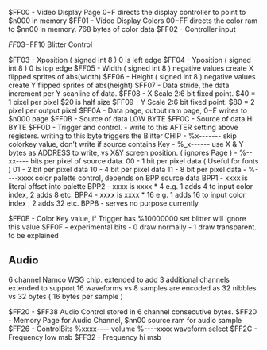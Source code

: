 
$FF00 - Video Display Page
				$0-$F directs the display controller to point to $n000 in memory 
$FF01 - Video Display Colors 
				$00-$FF directs the color ram to $nn00 in memory. 
				768 bytes of color data 
$FF02 - Controller input 

$FF03-$FF10 Blitter Control 

$FF03 - Xposition ( signed int 8 ) 0 is left edge 
$FF04 - Yposition ( signed int 8 ) 0 is top edge 
$FF05 - Width ( signed int 8 ) negative values create X flipped sprites of abs(width) 
$FF06 - Height ( signed int 8 ) negative values create Y flipped sprites of abs(height)
$FF07 - Data stride, the data increment per Y scanline of data.
$FF08 - X Scale 2:6 bit fixed point. $40 = 1 pixel per pixel $20 is half size
$FF09 - Y Scale 2:6 bit fixed point. $80 = 2 pixel per output pixel 
$FF0A - Data page, output ram page, $0-$F writes to $n000 page 
$FF0B - Source of data LOW BYTE
$FF0C - Source of data HI BYTE
$FF0D - Trigger and control. 
			- write to this AFTER setting above registers. writing to this byte triggers the Blitter CHIP
			- %x------- skip colorkey value, don't write if source contains Key 
			- %_x------ use X & Y bytes as ADDRESS to write, vs X&Y screen position. ( ignores Page )
			- %--xx---- bits per pixel of source data. 
									00 - 1 bit per pixel data ( Useful for fonts ) 
									01 - 2 bit per pixel data 
									10 - 4 bit per pixel data 
									11 - 8 bit per pixel data 
			- %----xxxx color palette control, depends on BPP source data 
									BPP1 - xxxx is literal offset into palette 
									BPP2 - xxxx is xxxx * 4 e.g. 1 adds 4 to input color index, 2 adds 8 etc. 
									BPP4 - xxxx is xxxx * 16 e.g. 1 adds 16 to input color index , 2 adds 32 etc. 
									BPP8 - serves no purpose currently

$FF0E - Color Key value, if Trigger has %10000000 set blitter will ignore this value 
$FF0F - experimental bits
			- 0 draw normally 
			- 1 draw transparent. 
				to be explained 



Audio 
-----
6 channel Namco WSG chip.
extended to add 3 additional channels
extended to support 16 waveforms vs 8 
samples are encoded as 32 nibbles vs 32 bytes ( 16 bytes per sample )

$FF20 - $FF38 Audio Control
stored in 6 channel consecutive bytes. 
$FF20 - Memory Page for Audio Channel, $nn00 source ram for audio sample 
$FF26 - ControlBits %xxxx---- volume 
										%----xxxx waveform select
$FF2C - Frequency low msb
$FF32 - Frequency hi msb
